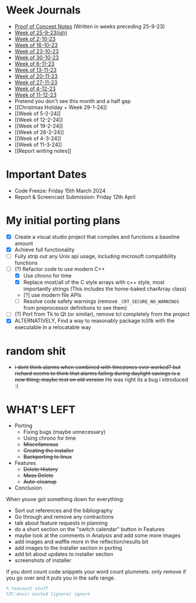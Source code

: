 # Week Journals
- [Proof of Concept Notes](Proof%20of%20Concept%20Notes.md) (Written in weeks preceding 25-9-23)
- [Week of 25-9-23(ish)](Week%20of%2025-9-23(ish).md)
- [Week of 2-10-23](Week%20of%202-10-23.md)
- [Week of 16-10-23](Week%20of%2016-10-23.md)
- [Week of 23-10-23](Week%20of%2023-10-23.md)
- [Week of 30-10-23](Week%20of%2030-10-23.md)
- [Week of 6-11-23](Week%20of%206-11-23.md)
- [Week of 13-11-23](Week%20of%2013-11-23.md)
- [Week of 20-11-23](Week%20of%2020-11-23.md)
- [Week of 27-11-23](Week%20of%2027-11-23.md)
- [Week of 4-12-23](Week%20of%204-12-23.md)
- [Week of 11-12-23](Week%20of%2011-12-23.md)
- Pretend you don't see this month and a half gap
- [[Christmas Holiday + Week 29-1-24]]
- [[Week of 5-2-24]]
- [[Week of 12-2-24]]
- [[Week of 19-2-24]]
- [[Week of 26-2-24]]
- [[Week of 4-3-24]]
- [[Week of 11-3-24]]
- [[Report writing notes]]
# Important Dates
- Code Freeze: Friday 15th March 2024 
- Report & Screencast Submission: Friday 12th April
# My initial porting plans
- [x] Create a visual studio project that compiles and functions a baseline amount
- [x] Achieve full functionality
- [ ] Fully strip out any Unix api usage, including microsoft compatibility functions
- [ ] (?) Refactor code to use modern C++
	- [x] Use chrono for time
	- [x] Replace most/all of the C style arrays with c++ style, most importantly strings (This includes the home-baked charArray class)
	- [?] use modern file APIs
	- [ ] Resolve code safety warnings (remove `_CRT_SECURE_NO_WARNINGS` from preprocessor definitions to see them)
- [ ] (?) Port from Tk to Qt (or similar), remove tcl completely from the project
- [x] ALTERNATIVELY, Find a way to reasonably package tcl/tk with the executable in a relocatable way

# random shit
- ~~i dont think alarms when combined with timezones ever worked? but richard seems to think that alarms failing during daylight savings is a new thing; maybe test on old version~~ He was right its a bug i introduced :(

# WHAT'S LEFT
- Porting
	- Fixing bugs (maybe unnecessary)
	- Using chrono for time
	- ~~Miscellaneous~~
	- ~~Creating the installer~~
	- ~~Backporting to linux~~
- Features
	- ~~Delete History~~
	- ~~Mass Delete~~
	- ~~Auto-cleanup~~
- Conclusion

When youve got something down for everything:
- Sort out references and the bibliography
- Go through and remove any contractions
- talk about feature requests in planning
- do a short section on the "switch calendar" button in Features
- maybe look at the comments in Analysis and add some more images
- add images and waffle more in the reflection/results bit
- add images to the installer section in porting
- add bit about updates to installer section
- screenshots of installer


if you dont count code snippets your word count plummets. only remove if you go over and it puts you in the safe range.
```tex
% texcount stuff
%TC:envir minted [ignore] ignore
```
